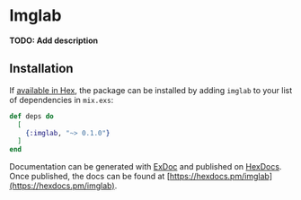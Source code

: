# Imglab

**TODO: Add description**

## Installation

If [available in Hex](https://hex.pm/docs/publish), the package can be installed
by adding `imglab` to your list of dependencies in `mix.exs`:

```elixir
def deps do
  [
    {:imglab, "~> 0.1.0"}
  ]
end
```

Documentation can be generated with [ExDoc](https://github.com/elixir-lang/ex_doc)
and published on [HexDocs](https://hexdocs.pm). Once published, the docs can
be found at [https://hexdocs.pm/imglab](https://hexdocs.pm/imglab).

